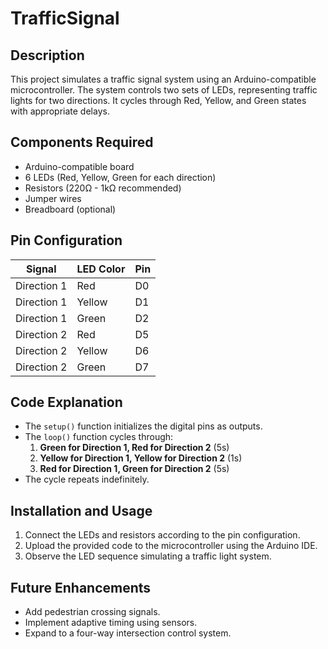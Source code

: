 # TrafficSignal

## Description
This project simulates a traffic signal system using an Arduino-compatible microcontroller. The system controls two sets of LEDs, representing traffic lights for two directions. It cycles through Red, Yellow, and Green states with appropriate delays.

## Components Required
- Arduino-compatible board
- 6 LEDs (Red, Yellow, Green for each direction)
- Resistors (220Ω - 1kΩ recommended)
- Jumper wires
- Breadboard (optional)

## Pin Configuration
| Signal | LED Color | Pin |
|--------|----------|-----|
| Direction 1 | Red    | D0  |
| Direction 1 | Yellow | D1  |
| Direction 1 | Green  | D2  |
| Direction 2 | Red    | D5  |
| Direction 2 | Yellow | D6  |
| Direction 2 | Green  | D7  |

## Code Explanation
- The `setup()` function initializes the digital pins as outputs.
- The `loop()` function cycles through:
  1. **Green for Direction 1, Red for Direction 2** (5s)
  2. **Yellow for Direction 1, Yellow for Direction 2** (1s)
  3. **Red for Direction 1, Green for Direction 2** (5s)
- The cycle repeats indefinitely.

## Installation and Usage
1. Connect the LEDs and resistors according to the pin configuration.
2. Upload the provided code to the microcontroller using the Arduino IDE.
3. Observe the LED sequence simulating a traffic light system.

## Future Enhancements
- Add pedestrian crossing signals.
- Implement adaptive timing using sensors.
- Expand to a four-way intersection control system.
